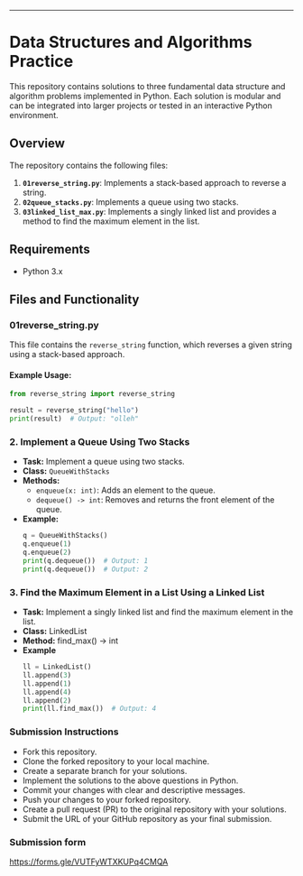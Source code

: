 
---

# Data Structures and Algorithms Practice

This repository contains solutions to three fundamental data structure and algorithm problems implemented in Python. Each solution is modular and can be integrated into larger projects or tested in an interactive Python environment.

## Overview

The repository contains the following files:

1. **`01reverse_string.py`**: Implements a stack-based approach to reverse a string.
2. **`02queue_stacks.py`**: Implements a queue using two stacks.
3. **`03linked_list_max.py`**: Implements a singly linked list and provides a method to find the maximum element in the list.

## Requirements

- Python 3.x

## Files and Functionality

### 01reverse_string.py

This file contains the `reverse_string` function, which reverses a given string using a stack-based approach.

#### Example Usage:
```python
from reverse_string import reverse_string

result = reverse_string("hello")
print(result)  # Output: "olleh"
```

### 2. Implement a Queue Using Two Stacks
- **Task:** Implement a queue using two stacks.
- **Class:** `QueueWithStacks`
- **Methods:**
  - `enqueue(x: int)`: Adds an element to the queue.
  - `dequeue() -> int`: Removes and returns the front element of the queue.
- **Example:**
  ```python
  q = QueueWithStacks()
  q.enqueue(1)
  q.enqueue(2)
  print(q.dequeue())  # Output: 1
  print(q.dequeue())  # Output: 2


### 3. Find the Maximum Element in a List Using a Linked List
- **Task:** Implement a singly linked list and find the maximum element in the list.
- **Class:** LinkedList
- **Method:** find_max() -> int
- **Example**
  ```python
  ll = LinkedList()
  ll.append(3)
  ll.append(1)
  ll.append(4)
  ll.append(2)
  print(ll.find_max())  # Output: 4


### Submission Instructions
- Fork this repository.
- Clone the forked repository to your local machine.
- Create a separate branch for your solutions.
- Implement the solutions to the above questions in Python.
- Commit your changes with clear and descriptive messages.
- Push your changes to your forked repository.
- Create a pull request (PR) to the original repository with your solutions.
- Submit the URL of your GitHub repository as your final submission.

### Submission form 
https://forms.gle/VUTFyWTXKUPq4CMQA
